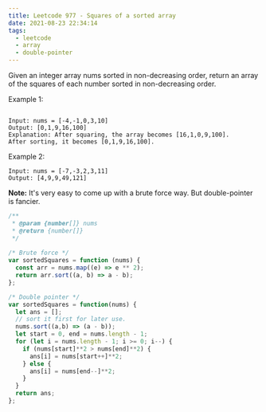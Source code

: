 ```yaml
---
title: Leetcode 977 - Squares of a sorted array
date: 2021-08-23 22:34:14
tags:
  - leetcode
  - array
  - double-pointer
---
```


Given an integer array nums sorted in non-decreasing order, return an array of the squares of each number sorted in non-decreasing order.

Example 1:

```

Input: nums = [-4,-1,0,3,10]
Output: [0,1,9,16,100]
Explanation: After squaring, the array becomes [16,1,0,9,100].
After sorting, it becomes [0,1,9,16,100].
```

Example 2:

```
Input: nums = [-7,-3,2,3,11]
Output: [4,9,9,49,121]
```

**Note:** It's very easy to come up with a brute force way. But double-pointer is fancier.

```javascript
/**
 * @param {number[]} nums
 * @return {number[]}
 */
 
/* Brute force */
var sortedSquares = function (nums) {
  const arr = nums.map((e) => e ** 2);
  return arr.sort((a, b) => a - b);
};

/* Double pointer */
var sortedSquares = function(nums) {
  let ans = [];
  // sort it first for later use.
  nums.sort((a,b) => (a - b));
  let start = 0, end = nums.length - 1;
  for (let i = nums.length - 1; i >= 0; i--) {
    if (nums[start]**2 > nums[end]**2) {
      ans[i] = nums[start++]**2; 
    } else {
      ans[i] = nums[end--]**2; 
    }
  }
  return ans;
};
```
